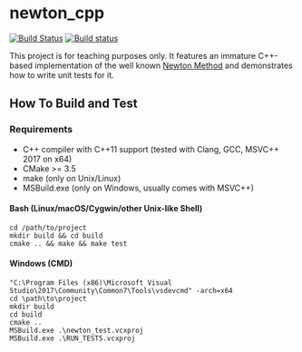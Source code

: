 # newton_cpp

[![Build Status](https://travis-ci.org/Null0rg/newton.svg?branch=master)](https://travis-ci.org/Null0rg/newton)
[![Build status](https://ci.appveyor.com/api/projects/status/2mqf5pdncf45i5c1?svg=true)](https://ci.appveyor.com/project/miho/newton-cpp)

This project is for teaching purposes only. It features an immature C++-based implementation of the well known [Newton Method](https://en.wikipedia.org/wiki/Newton%27s_method) and demonstrates how to write unit tests for it.

## How To Build and Test

### Requirements

- C+\+ compiler with C+\+11 support (tested with Clang, GCC, MSVC+\+ 2017 on x64)
- CMake >= 3.5
- make (only on Unix/Linux)
- MSBuild.exe (only on Windows, usually comes with MSVC+\+)

#### Bash (Linux/macOS/Cygwin/other Unix-like Shell)

    cd /path/to/project
    mkdir build && cd build
    cmake .. && make && make test
    
#### Windows (CMD)

    "C:\Program Files (x86)\Microsoft Visual Studio\2017\Community\Common7\Tools\vsdevcmd" -arch=x64
    cd \path\to\project
    mkdir build
    cd build
    cmake ..
    MSBuild.exe .\newton_test.vcxproj
    MSBuild.exe .\RUN_TESTS.vcxproj
